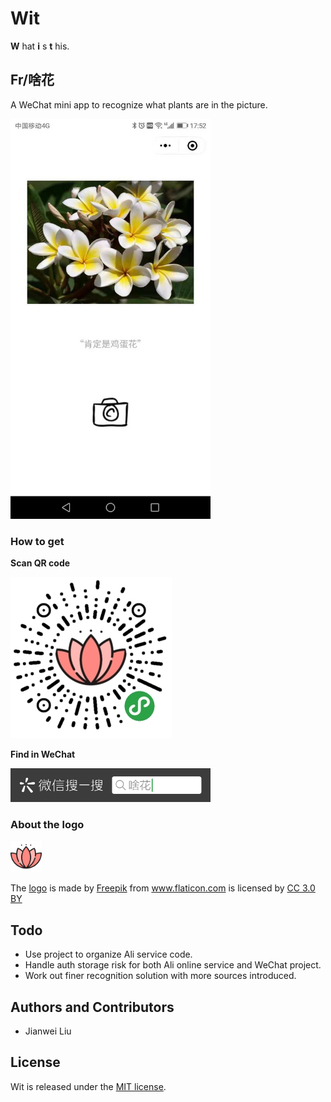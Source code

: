 # Wit

**W** hat **i** s **t** his.

## Fr/啥花

A WeChat mini app to recognize what plants are in the picture.

<img src="./assets/fr_use_screenshot.jpg" width="320" height="640" />

### How to get

**Scan QR code**

![QR code](./assets/fr_qr.jpg)

**Find in WeChat**

<img src="./assets/fr_find2.png" width="320" />

### About the logo

<img src="./assets/wx-mp_fr_512x512.png" width="50" height="50" /><div>The <a href="https://www.flaticon.com/free-icon/lotus_129362" title="Lotus">logo</a> is made by <a href="http://www.freepik.com" title="Freepik">Freepik</a> from <a href="https://www.flaticon.com/" title="Flaticon">www.flaticon.com</a> is licensed by <a href="http://creativecommons.org/licenses/by/3.0/" title="Creative Commons BY 3.0" target="_blank">CC 3.0 BY</a></div>

## Todo

+ Use project to organize Ali service code.
+ Handle auth storage risk for both Ali online service and WeChat project.
+ Work out finer recognition solution with more sources introduced.

## Authors and Contributors

+ Jianwei Liu

## License

Wit is released under the [MIT license](http://www.opensource.org/licenses/MIT).
